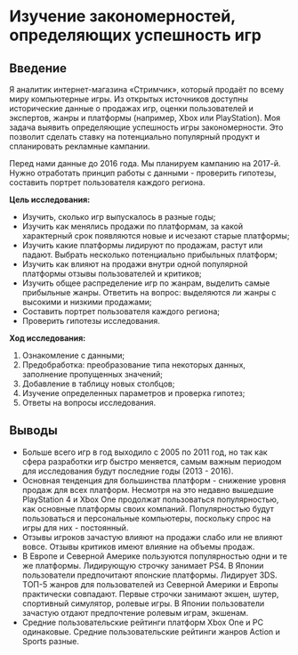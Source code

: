 # Изучение закономерностей, определяющих успешность игр


## Введение

Я аналитик интернет-магазина «Стримчик», который продаёт по всему миру компьютерные игры. Из открытых источников доступны исторические данные о продажах игр, оценки пользователей и экспертов, жанры и платформы (например, Xbox или PlayStation). Моя задача выявить определяющие успешность игры закономерности. Это позволит сделать ставку на потенциально популярный продукт и спланировать рекламные кампании.

Перед нами данные до 2016 года. Мы планируем кампанию на 2017-й. Нужно отработать принцип работы с данными - проверить гипотезы, составить портрет пользователя каждого региона.

**Цель исследования:**

- Изучить, сколько игр выпускалось в разные годы;
- Изучить как менялись продажи по платформам, за какой характерный срок появляются новые и исчезают старые платформы;
- Изучить какие платформы лидируют по продажам, растут или падают. Выбрать несколько потенциально прибыльных платформ;
- Изучить как влияют на продажи внутри одной популярной платформы отзывы пользователей и критиков;
- Изучить общее распределение игр по жанрам, выделить самые прибыльные жанры. Ответить на вопрос: выделяются ли жанры с высокими и низкими продажами;
- Составить портрет пользователя каждого региона;
- Проверить гипотезы исследования.

**Ход исследования:**

1. Ознакомление с данными;
2. Предобработка: преобразование типа некоторых данных, заполнение пропущенных значений;
3. Добавление в таблицу новых столбцов;
4. Изучение определенных параметров и проверка гипотез;
5. Ответы на вопросы исследования.

## Выводы

- Больше всего игр в год выходило с 2005 по 2011 год, но так как сфера разработки игр быстро меняется, самым важным периодом для исследования будут последние годы (2013 - 2016). 
- Основная тенденция для большинства платформ - снижение уровня продаж для всех платформ. Несмотря на это недавно вышедшие PlayStation 4 и Xbox One продолжат пользоваться популярностью, как основные платформы своих компаний. Популярностью будут пользоваться и персональные компьютеры, поскольку спрос на игры для них - постоянный.
- Отзывы игроков зачастую влияют на продажи слабо или не влияют вовсе. Отзывы критиков имеют влияние на объемы продаж.
- В Европе и Северной Америке пользуются популярностью одни и те же платформы. Лидирующую строчку занимает PS4. В Японии пользователи предпочитают японские платформы. Лидирует 3DS. ТОП-5 жанров для пользователей из Северной Америки и Европы практически совпадают. Первые строчки занимают экшен, шутер, спортивный симулятор, ролевые игры. В Японии пользователи зачастую отдают предпочтение ролевым играм, экшенам. 
- Средние пользовательские рейтинги платформ Xbox One и PC одинаковые. Средние пользовательские рейтинги жанров Action и Sports разные.

